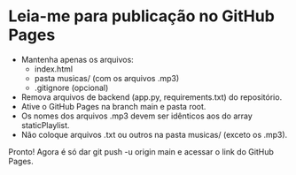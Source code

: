 # Leia-me para publicação no GitHub Pages

- Mantenha apenas os arquivos:
  - index.html
  - pasta musicas/ (com os arquivos .mp3)
  - .gitignore (opcional)
- Remova arquivos de backend (app.py, requirements.txt) do repositório.
- Ative o GitHub Pages na branch main e pasta root.
- Os nomes dos arquivos .mp3 devem ser idênticos aos do array staticPlaylist.
- Não coloque arquivos .txt ou outros na pasta musicas/ (exceto os .mp3).

Pronto! Agora é só dar git push -u origin main e acessar o link do GitHub Pages.
